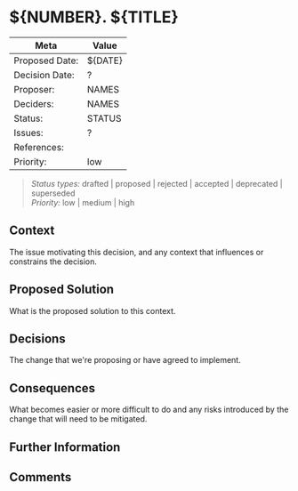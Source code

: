 # ${NUMBER}. ${TITLE}

| Meta           | Value          |
| -------------- |----------------|
| Proposed Date: | ${DATE}        |
| Decision Date: | ?              |
| Proposer:      | NAMES          |
| Deciders:      | NAMES          |
| Status:        | STATUS         |
| Issues:        | ?              |
| References:    |                |
| Priority:      | low            |

> *Status types:* drafted | proposed | rejected | accepted | deprecated | superseded  
> *Priority:* low | medium | high

## Context

The issue motivating this decision, and any context that influences or constrains the decision.

## Proposed Solution

What is the proposed solution to this context.

## Decisions

The change that we're proposing or have agreed to implement.

## Consequences

What becomes easier or more difficult to do and any risks introduced by the change that will
need to be mitigated.

## Further Information

## Comments

